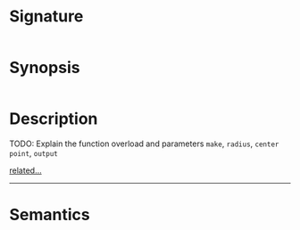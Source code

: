 # Signature
```vikid-signature
```

# Synopsis
```vikid-synopsis
```

# Description
TODO: Explain the function overload and parameters `make`, `radius`, `center point`, `output`

[related...](https://en.wikipedia.org/wiki/Circle)

----
# Semantics